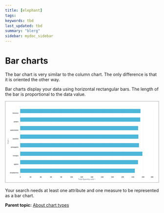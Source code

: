 ```yaml
---
title: [elephant]
tags: 
keywords: tbd
last_updated: tbd
summary: "blerg"
sidebar: mydoc_sidebar
---
```

# Bar charts

The bar chart is very similar to the column chart. The only difference is that it is oriented the other way.

Bar charts display your data using horizontal rectangular bars. The length of the bar is proportional to the data value.

 ![](/pages/images/bar_chart_example.png "Bar chart example") 

Your search needs at least one attribute and one measure to be represented as a bar chart.

**Parent topic:** [About chart types](../../../pages/end_user_guide/end_user_search/about_chart_types.html)

